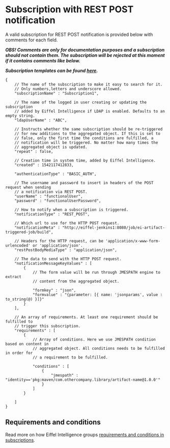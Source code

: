 # Subscription with REST POST notification

A valid subscription for REST POST notification is provided below with comments
for each field.

_**OBS! Comments are only for documentation purposes and a subscription should
not contain them. The subscription will be rejected at this moment if it
contains comments like below.**_

_**Subscription templates can be found [here](https://github.com/Ericsson/eiffel-intelligence/tree/master/src/main/resources/templates).**_

    {
        // The name of the subscription to make it easy to search for it.
        // Only numbers,letters and underscore allowed.
        "subscriptionName" : "Subscription1",

        // The name of the logged in user creating or updating the subscription
        // added by Eiffel Intelligence if LDAP is enabled. Defaults to an empty string.
        "ldapUserName" : "ABC",

        // Instructs whether the same subscription should be re-triggered 
        // for new additions to the aggregated object. If this is set to 
        // false, only the first time the conditions are fulfilled, a 
        // notification will be triggered. No matter how many times the 
        // aggregated object is updated.
        "repeat" : false,
        
        // Creation time in system time, added by Eiffel Intelligence.
        "created" : 1542117412833,

        "authenticationType" : "BASIC_AUTH",

        // The username and password to insert in headers of the POST request when sending
        // a notification via REST POST.
        "userName" : "functionalUser",
        "password" : "functionalUserPassword",

        // How to notify when a subscription is triggered.
        "notificationType" : "REST_POST",

        // Which url to use for the HTTP POST request.
        "notificationMeta" : "http://eiffel-jenkins1:8080/job/ei-artifact-triggered-job/build",

        // Headers for the HTTP request, can be 'application/x-www-form-urlencoded' or 'application/json'.
        "restPostBodyMediaType" : "application/json",

        // The data to send with the HTTP POST request.
        "notificationMessageKeyValues" : [
            {
                // The form value will be run through JMESPATH engine to extract
                // content from the aggregated object.

                "formkey" : "json",
                "formvalue" : "{parameter: [{ name: 'jsonparams', value : to_string(@) }]}"
            }
        ],

        // An array of requirements. At least one requirement should be fulfilled to
        // trigger this subscription.
        "requirements" : [
            {
                // Array of conditions. Here we use JMESPATH condition based on content in
                // aggregated object. All conditions needs to be fulfilled in order for
                // a requirement to be fulfilled.

                "conditions" : [
                    {
                        "jmespath" : "identity=='pkg:maven/com.othercompany.library/artifact-name@1.0.0'"
                    }
                ]
            }

        ]
    }


## Requirements and conditions

Read more on how Eiffel Intelligence groups [requirements and conditions in subscriptions](https://github.com/eiffel-community/eiffel-intelligence/blob/master/wiki/markdown/subscriptions.md#writing-requirements-and-conditions).

